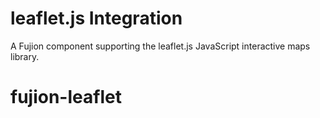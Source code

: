leaflet.js Integration
======================

A Fujion component supporting the leaflet.js JavaScript interactive maps library.

# fujion-leaflet
